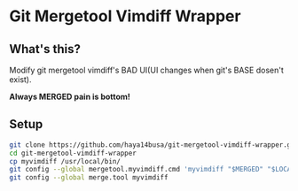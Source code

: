 Git Mergetool Vimdiff Wrapper
=====

What's this?
-----
Modify git mergetool vimdiff's BAD UI(UI changes when git's BASE dosen't exist).

**Always MERGED pain is bottom!**

Setup
-----
```sh
git clone https://github.com/haya14busa/git-mergetool-vimdiff-wrapper.git
cd git-mergetool-vimdiff-wrapper
cp myvimdiff /usr/local/bin/
git config --global mergetool.myvimdiff.cmd 'myvimdiff "$MERGED" "$LOCAL" "$BASE" "$REMOTE"'
git config --global merge.tool myvimdiff
```
